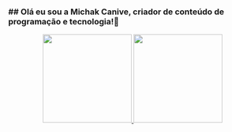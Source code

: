 ### ## Olá eu sou a Michak Canive, criador de conteúdo de programação e tecnologia!👋

<div align="center">
  <a href="https://github.com/michackcanive">
  <img height="180em" src="https://github-readme-stats.vercel.app/api?username=michackcanive&show_icons=true&theme=dark&include_all_commits=true&count_private=true"/>
  <img height="180em" src="https://github-readme-stats.vercel.app/api/top-langs/?username=michackcanive&layout=compact&langs_count=7&theme=dracula"/>
</div>
